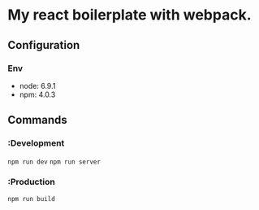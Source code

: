 # My react boilerplate with webpack.

## Configuration
### Env
- node: 6.9.1
- npm: 4.0.3

## Commands
### :Development
```npm run dev```
```npm run server```
### :Production
```npm run build```